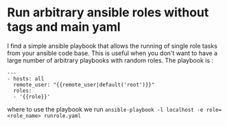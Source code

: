 # Run arbitrary ansible roles without tags and main yaml

I find a simple ansible playbook that allows the running of single role
tasks from your ansible code base. This is useful when you don't want to
have a large number of arbitrary playbooks with random roles. The
playbook is :

```
---
- hosts: all
  remote_user: "{{remote_user|default('root')}}"
  roles:
  - '{{role}}'
```

where to use the playbook we run `ansible-playbook -l localhost -e
role=<role_name> runrole.yaml`
